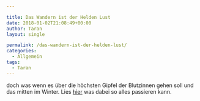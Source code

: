 ```yaml
---

title: Das Wandern ist der Helden Lust
date: 2018-01-02T21:08:49+00:00
author: Taran
layout: single

permalink: /das-wandern-ist-der-helden-lust/
categories:
  - Allgemein
tags:
  - Taran
---
```

doch was wenn es über die höchsten Gipfel der Blutzinnen gehen soll und das mitten im Winter. Lies [hier](http://www.phexkinder.de/mittelgruppe/die-gefaehrten/taran-ibn-muhammed-ibn-ayabun-ai-orkhiander/tarans-reisebericht/#EinWallAusEis) was dabei so alles passieren kann.